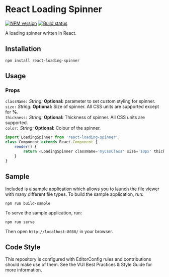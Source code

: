 # React Loading Spinner
[![NPM version][npm-image]][npm-url]
[![Build status][ci-image]][ci-url]

A loading spinner written in React. 

## Installation

```shell
npm install react-loading-spinner
```

## Usage

### Props

`className:` *String:* **Optional:** parameter to set custom styling for spinner. <br/>
`size:` *String:* **Optional:** Size of spinner. All CSS units are supported except for **%**. <br/>
`thickness:` *String:* **Optional:** Thickness of spinner. All CSS units are supported. <br/>
`color:` *String:* **Optional:** Colour of the spinner.

```js
import LoadingSpinner from 'react-loading-spinner';
class Component extends React.Component {
    render() {
        return <LoadingSpinner className='myCssClass' size='10px' thickness='10px' colour='#ccc'/>
    }
}
```

## Sample

Included is a sample application which allows you to launch the file viewer with many different file types. To build the sample application, run:

```shell
npm run build-sample
```

To serve the sample application, run:

```shell
npm run serve
```

Then open `http://localhost:8080/` in your browser.


## Code Style

This repository is configured with EditorConfig rules and contributions should make use of them. See the VUI Best Practices & Style Guide for more information.

[npm-url]: https://npmjs.org/package/react-valence-ui-loading-spinner
[npm-image]: https://badge.fury.io/js/react-valence-ui-loading-spinner.png
[ci-url]: https://travis-ci.org/Brightspace/react-valence-ui-loading-spinner
[ci-image]: https://travis-ci.org/Brightspace/react-valence-ui-loading-spinner.svg

